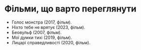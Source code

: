 # Фільми, що варто переглянути

- Голос монстра (2017, фільм).
- Ніхто тебе не врятує (2023, фільм).
- Беовульф (2007, фільм).
- Мої думки тихі (2019, фільм).
- Лицарі справедливості (2020, фільм).
